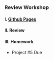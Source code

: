 ### Review Workshop

#### I. [Github Pages](https://github.com/craigprotzel/agile-web/blob/master/11_Review_Workshop/Github_Pages/README.md)

#### II. Review

#### III. Homework
* Project #5 Due
